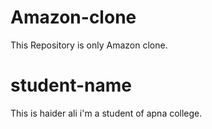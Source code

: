 # Amazon-clone

This Repository is only Amazon clone.

# student-name

This is haider ali i'm a student of apna college.
